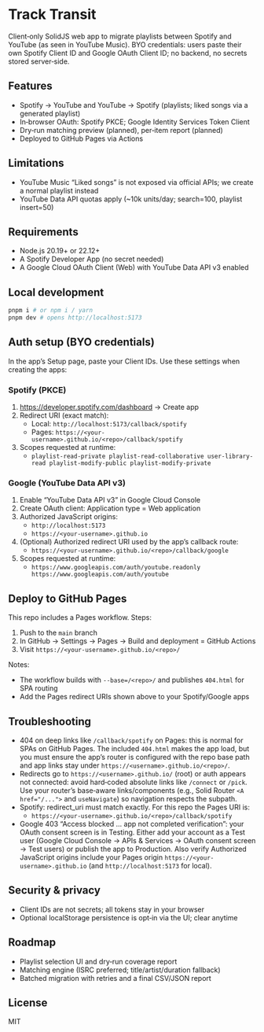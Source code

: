 # Track Transit

Client‑only SolidJS web app to migrate playlists between Spotify and YouTube (as seen in YouTube Music). BYO credentials: users paste their own Spotify Client ID and Google OAuth Client ID; no backend, no secrets stored server‑side.

## Features
- Spotify → YouTube and YouTube → Spotify (playlists; liked songs via a generated playlist)
- In‑browser OAuth: Spotify PKCE; Google Identity Services Token Client
- Dry‑run matching preview (planned), per‑item report (planned)
- Deployed to GitHub Pages via Actions

## Limitations
- YouTube Music “Liked songs” is not exposed via official APIs; we create a normal playlist instead
- YouTube Data API quotas apply (~10k units/day; search=100, playlist insert=50)

## Requirements
- Node.js 20.19+ or 22.12+
- A Spotify Developer App (no secret needed)
- A Google Cloud OAuth Client (Web) with YouTube Data API v3 enabled

## Local development
```bash
pnpm i # or npm i / yarn
pnpm dev # opens http://localhost:5173
```

## Auth setup (BYO credentials)
In the app’s Setup page, paste your Client IDs. Use these settings when creating the apps:

### Spotify (PKCE)
1) https://developer.spotify.com/dashboard → Create app
2) Redirect URI (exact match):
   - Local: `http://localhost:5173/callback/spotify`
   - Pages: `https://<your-username>.github.io/<repo>/callback/spotify`
3) Scopes requested at runtime:
   - `playlist-read-private playlist-read-collaborative user-library-read playlist-modify-public playlist-modify-private`

### Google (YouTube Data API v3)
1) Enable “YouTube Data API v3” in Google Cloud Console
2) Create OAuth client: Application type = Web application
3) Authorized JavaScript origins:
   - `http://localhost:5173`
   - `https://<your-username>.github.io`
4) (Optional) Authorized redirect URI used by the app’s callback route:
   - `https://<your-username>.github.io/<repo>/callback/google`
5) Scopes requested at runtime:
   - `https://www.googleapis.com/auth/youtube.readonly https://www.googleapis.com/auth/youtube`

## Deploy to GitHub Pages
This repo includes a Pages workflow. Steps:
1) Push to the `main` branch
2) In GitHub → Settings → Pages → Build and deployment = GitHub Actions
3) Visit `https://<your-username>.github.io/<repo>/`

Notes:
- The workflow builds with `--base=/<repo>/` and publishes `404.html` for SPA routing
- Add the Pages redirect URIs shown above to your Spotify/Google apps

## Troubleshooting
- 404 on deep links like `/callback/spotify` on Pages: this is normal for SPAs on GitHub Pages. The included `404.html` makes the app load, but you must ensure the app’s router is configured with the repo base path and app links stay under `https://<username>.github.io/<repo>/`.
- Redirects go to `https://<username>.github.io/` (root) or auth appears not connected: avoid hard‑coded absolute links like `/connect` or `/pick`. Use your router’s base‑aware links/components (e.g., Solid Router `<A href="/...">` and `useNavigate`) so navigation respects the subpath.
- Spotify: redirect_uri must match exactly. For this repo the Pages URI is:
  - `https://<your-username>.github.io/<repo>/callback/spotify`
- Google 403 “Access blocked … app not completed verification”: your OAuth consent screen is in Testing. Either add your account as a Test user (Google Cloud Console → APIs & Services → OAuth consent screen → Test users) or publish the app to Production. Also verify Authorized JavaScript origins include your Pages origin `https://<your-username>.github.io` (and `http://localhost:5173` for local).

## Security & privacy
- Client IDs are not secrets; all tokens stay in your browser
- Optional localStorage persistence is opt‑in via the UI; clear anytime

## Roadmap
- Playlist selection UI and dry‑run coverage report
- Matching engine (ISRC preferred; title/artist/duration fallback)
- Batched migration with retries and a final CSV/JSON report

## License
MIT
